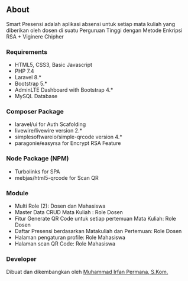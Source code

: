 ## About
Smart Presensi adalah aplikasi absensi untuk setiap mata kuliah yang diberikan oleh dosen di suatu Perguruan Tinggi dengan Metode Enkripsi RSA + Viginere Chipher

### Requirements
- HTML5, CSS3, Basic Javascript
- PHP 7.4
- Laravel 8.*
- Bootstrap 5.*
- AdminLTE Dashboard with Bootstrap 4.*
- MySQL Database

### Composer Package
- laravel/ui for Auth Scafolding
- livewire/livewire version 2.*
- simplesoftwareio/simple-qrcode version 4.*
- paragonie/easyrsa for Encrypt RSA Feature

### Node Package (NPM)
- Turbolinks for SPA
- mebjas/html5-qrcode for Scan QR

### Module
- Multi Role (2): Dosen dan Mahasiswa
- Master Data CRUD Mata Kuliah : Role Dosen
- Fitur Generate QR Code untuk setiap pertemuan Mata Kuliah: Role Dosen
- Daftar Presensi berdasarkan Matakuliah dan Pertemuan: Role Dosen
- Halaman pengaturan profile: Role Mahasiswa
- Halaman scan QR Code: Role Mahasiswa

### Developer
Dibuat dan dikembangkan oleh [Muhammad Irfan Permana, S.Kom.](https://wa.me/+6283140617623)
